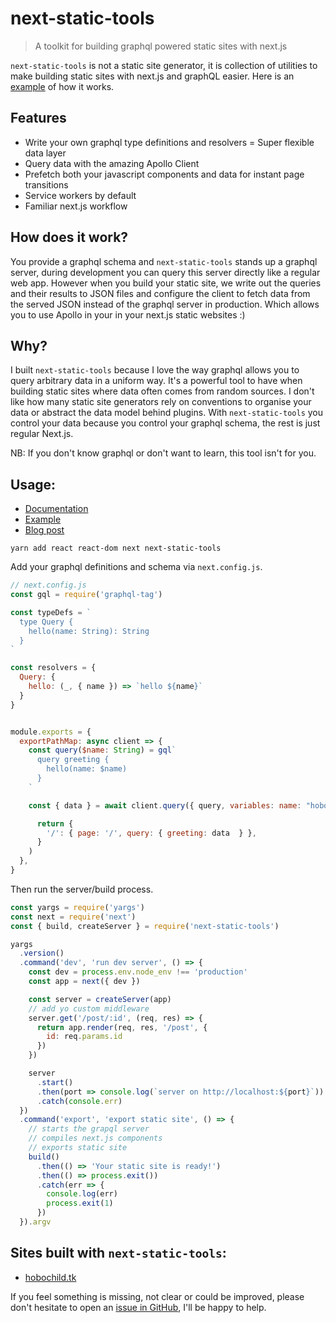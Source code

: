 # next-static-tools

> A toolkit for building graphql powered static sites with next.js

`next-static-tools` is not a static site generator, it is collection of utilities to make building static sites with next.js and graphQL easier. 
Here is an [example](https://github.com/hobochild/with-next-static-tools) of how it works.

## Features 
 - Write your own graphql type definitions and resolvers = Super flexible data layer
 - Query data with the amazing Apollo Client
 - Prefetch both your javascript components and data for instant page transitions
 - Service workers by default
 - Familiar next.js workflow

## How does it work? 
You provide a graphql schema and `next-static-tools` stands up a graphql server, during development you can query this server directly like a regular web app. However when you build your static site, we write out the queries and their results to JSON files and configure the client to fetch data from the served JSON instead of the graphql server in production. Which allows you to use Apollo in your in your next.js static websites :)

## Why? 
I built `next-static-tools` because I love the way graphql allows you to query arbitrary data in a uniform way. It's a powerful tool to have when building static sites where data often comes from random sources. I don't like how many static site generators rely on conventions to organise your data or abstract the data model behind plugins. 
With `next-static-tools` you control your data because you control your graphql schema, the rest is just regular Next.js. 

NB: If you don't know graphql or don't want to learn, this tool isn't for you.

## Usage: 

- [Documentation](DOCUMENTATION.md) 
- [Example](https://github.com/hobochild/with-next-static-tools) 
- [Blog post](https://medium.com/@hobochild/introducing-next-static-tools-47d01dfa9daf)

```
yarn add react react-dom next next-static-tools
```

Add your graphql definitions and schema via `next.config.js`.
```javascript
// next.config.js
const gql = require('graphql-tag')

const typeDefs = `
  type Query {
    hello(name: String): String 
  }
`

const resolvers = {
  Query: {
    hello: (_, { name }) => `hello ${name}` 
  }
}


module.exports = {
  exportPathMap: async client => {
    const query($name: String) = gql`
      query greeting {
        hello(name: $name) 
      }
    `

    const { data } = await client.query({ query, variables: name: "hobochild" })

      return {
        '/': { page: '/', query: { greeting: data  } },
      }
    )
  },
}
```

Then run the server/build process.
```javascript
const yargs = require('yargs')
const next = require('next')
const { build, createServer } = require('next-static-tools')

yargs
  .version()
  .command('dev', 'run dev server', () => {
    const dev = process.env.node_env !== 'production'
    const app = next({ dev })

    const server = createServer(app)
    // add yo custom middleware
    server.get('/post/:id', (req, res) => {
      return app.render(req, res, '/post', {
        id: req.params.id
      })
    })

    server
      .start()
      .then(port => console.log(`server on http://localhost:${port}`))
      .catch(console.err)
  })
  .command('export', 'export static site', () => {
    // starts the grapql server
    // compiles next.js components
    // exports static site
    build()
      .then(() => 'Your static site is ready!')
      .then(() => process.exit())
      .catch(err => {
        console.log(err)
        process.exit(1)
      })
  }).argv
  ```
 
## Sites built with `next-static-tools`: 
 - [hobochild.tk](https://hobochild.tk)

If you feel something is missing, not clear or could be improved, please don't hesitate to open an [issue in GitHub](https://github.com/hobochild/next-static-tools/issues/new), I'll be happy to help.

